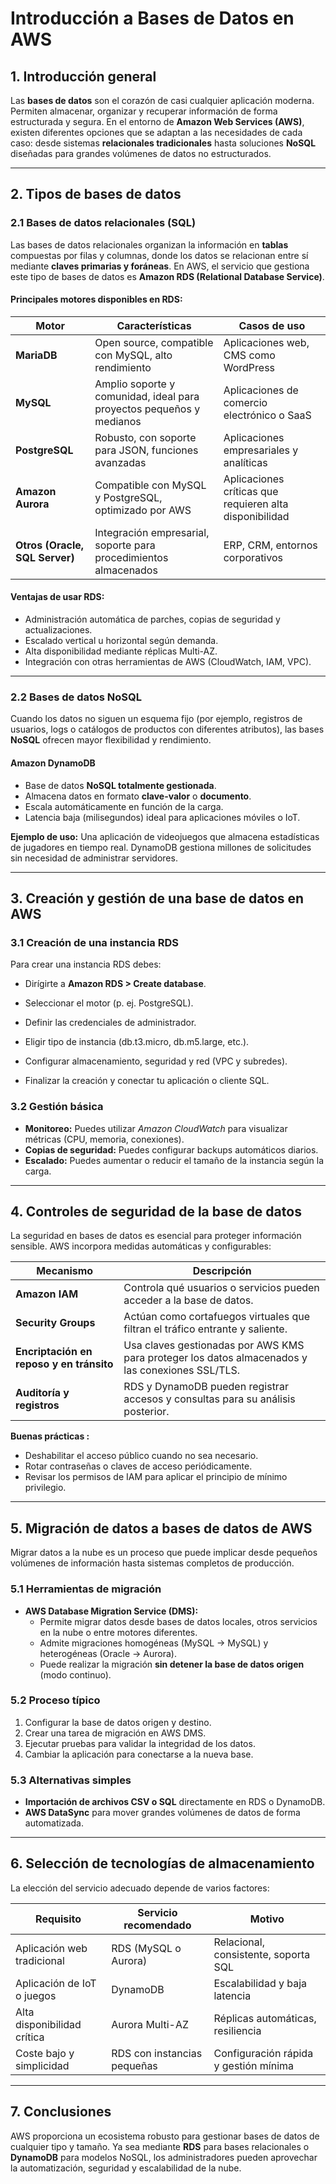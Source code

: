 # Introducción a Bases de Datos en AWS

## 1. Introducción general

Las **bases de datos** son el corazón de casi cualquier aplicación moderna. Permiten almacenar, organizar y recuperar información de forma estructurada y segura.
En el entorno de **Amazon Web Services (AWS)**, existen diferentes opciones que se adaptan a las necesidades de cada caso: desde sistemas **relacionales tradicionales** hasta soluciones **NoSQL** diseñadas para grandes volúmenes de datos no estructurados.

---

## 2. Tipos de bases de datos

### 2.1 Bases de datos relacionales (SQL)

Las bases de datos relacionales organizan la información en **tablas** compuestas por filas y columnas, donde los datos se relacionan entre sí mediante **claves primarias y foráneas**.
En AWS, el servicio que gestiona este tipo de bases de datos es **Amazon RDS (Relational Database Service)**.

#### Principales motores disponibles en RDS:

| Motor                                | Características                                                      | Casos de uso                                             |
| ------------------------------------ | --------------------------------------------------------------------- | -------------------------------------------------------- |
| **MariaDB**                    | Open source, compatible con MySQL, alto rendimiento                   | Aplicaciones web, CMS como WordPress                     |
| **MySQL**                      | Amplio soporte y comunidad, ideal para proyectos pequeños y medianos | Aplicaciones de comercio electrónico o SaaS             |
| **PostgreSQL**                 | Robusto, con soporte para JSON, funciones avanzadas                   | Aplicaciones empresariales y analíticas                 |
| **Amazon Aurora**              | Compatible con MySQL y PostgreSQL, optimizado por AWS                 | Aplicaciones críticas que requieren alta disponibilidad |
| **Otros (Oracle, SQL Server)** | Integración empresarial, soporte para procedimientos almacenados     | ERP, CRM, entornos corporativos                          |

#### Ventajas de usar RDS:

- Administración automática de parches, copias de seguridad y actualizaciones.
- Escalado vertical u horizontal según demanda.
- Alta disponibilidad mediante réplicas Multi-AZ.
- Integración con otras herramientas de AWS (CloudWatch, IAM, VPC).

---

### 2.2 Bases de datos NoSQL

Cuando los datos no siguen un esquema fijo (por ejemplo, registros de usuarios, logs o catálogos de productos con diferentes atributos), las bases **NoSQL** ofrecen mayor flexibilidad y rendimiento.

#### Amazon DynamoDB

- Base de datos **NoSQL totalmente gestionada**.
- Almacena datos en formato **clave-valor** o **documento**.
- Escala automáticamente en función de la carga.
- Latencia baja (milisegundos) ideal para aplicaciones móviles o IoT.

**Ejemplo de uso:**
Una aplicación de videojuegos que almacena estadísticas de jugadores en tiempo real. DynamoDB gestiona millones de solicitudes sin necesidad de administrar servidores.

---

## 3. Creación y gestión de una base de datos en AWS

### 3.1 Creación de una instancia RDS

Para crear una instancia RDS debes:

* Dirígirte a **Amazon RDS > Create database**.
* Seleccionar el motor (p. ej. PostgreSQL).

* Definir las credenciales de administrador.
* Eligir tipo de instancia (db.t3.micro, db.m5.large, etc.).

* Configurar almacenamiento, seguridad y red (VPC y subredes).
* Finalizar la creación y conectar tu aplicación o cliente SQL.

### 3.2 Gestión básica

- **Monitoreo:** Puedes utilizar *Amazon CloudWatch* para visualizar métricas (CPU, memoria, conexiones).
- **Copias de seguridad:** Puedes configurar backups automáticos diarios.
- **Escalado:** Puedes aumentar o reducir el tamaño de la instancia según la carga.

---

## 4. Controles de seguridad de la base de datos

La seguridad en bases de datos es esencial para proteger información sensible.
AWS incorpora medidas automáticas y configurables:

| Mecanismo                                        | Descripción                                                                                     |
| ------------------------------------------------ | ------------------------------------------------------------------------------------------------ |
| **Amazon IAM**                             | Controla qué usuarios o servicios pueden acceder a la base de datos.                            |
| **Security Groups**                        | Actúan como cortafuegos virtuales que filtran el tráfico entrante y saliente.                  |
| **Encriptación en reposo y en tránsito** | Usa claves gestionadas por AWS KMS para proteger los datos almacenados y las conexiones SSL/TLS. |
| **Auditoría y registros**                 | RDS y DynamoDB pueden registrar accesos y consultas para su análisis posterior.                 |

**Buenas prácticas :**

- Deshabilitar el acceso público cuando no sea necesario.
- Rotar contraseñas o claves de acceso periódicamente.
- Revisar los permisos de IAM para aplicar el principio de mínimo privilegio.

---

## 5. Migración de datos a bases de datos de AWS

Migrar datos a la nube es un proceso que puede implicar desde pequeños volúmenes de información hasta sistemas completos de producción.

### 5.1 Herramientas de migración

- **AWS Database Migration Service (DMS):**
  - Permite migrar datos desde bases de datos locales, otros servicios en la nube o entre motores diferentes.
  - Admite migraciones homogéneas (MySQL → MySQL) y heterogéneas (Oracle → Aurora).
  - Puede realizar la migración **sin detener la base de datos origen** (modo continuo).

### 5.2 Proceso típico

1. Configurar la base de datos origen y destino.
2. Crear una tarea de migración en AWS DMS.
3. Ejecutar pruebas para validar la integridad de los datos.
4. Cambiar la aplicación para conectarse a la nueva base.

### 5.3 Alternativas simples

- **Importación de archivos CSV o SQL** directamente en RDS o DynamoDB.
- **AWS DataSync** para mover grandes volúmenes de datos de forma automatizada.

---

## 6. Selección de tecnologías de almacenamiento

La elección del servicio adecuado depende de varios factores:

| Requisito                    | Servicio recomendado         | Motivo                                    |
| ---------------------------- | ---------------------------- | ----------------------------------------- |
| Aplicación web tradicional  | RDS (MySQL o Aurora)         | Relacional, consistente, soporta SQL      |
| Aplicación de IoT o juegos  | DynamoDB                     | Escalabilidad y baja latencia             |
| Alta disponibilidad crítica | Aurora Multi-AZ              | Réplicas automáticas, resiliencia       |
| Coste bajo y simplicidad     | RDS con instancias pequeñas | Configuración rápida y gestión mínima |

---

## 7. Conclusiones

AWS proporciona un ecosistema robusto para gestionar bases de datos de cualquier tipo y tamaño.
Ya sea mediante **RDS** para bases relacionales o **DynamoDB** para modelos NoSQL, los administradores pueden aprovechar la automatización, seguridad y escalabilidad de la nube.
